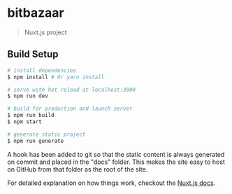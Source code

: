 # bitbazaar

> Nuxt.js project

## Build Setup

``` bash
# install dependencies
$ npm install # Or yarn install

# serve with hot reload at localhost:3000
$ npm run dev

# build for production and launch server
$ npm run build
$ npm start

# generate static project
$ npm run generate
```

A hook has been added to git so that the static content is always generated on commit and placed in the "docs" folder.  This makes the site easy to host on GitHub from that folder as the root of the site.

For detailed explanation on how things work, checkout the [Nuxt.js docs](https://github.com/nuxt/nuxt.js).

